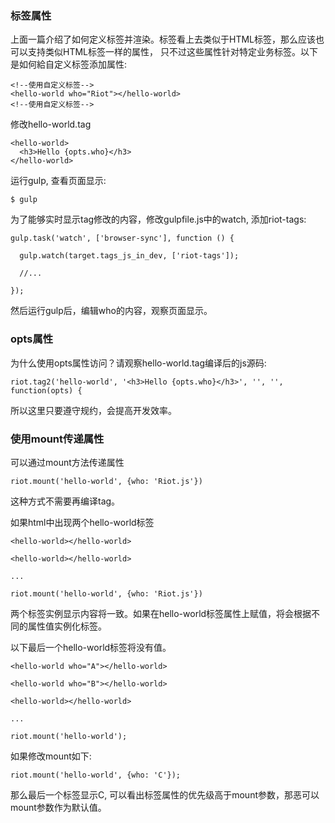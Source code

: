 ### 标签属性

上面一篇介绍了如何定义标签并渲染。标签看上去类似于HTML标签，那么应该也可以支持类似HTML标签一样的属性，
只不过这些属性针对特定业务标签。以下是如何給自定义标签添加属性:

    <!--使用自定义标签-->
    <hello-world who="Riot"></hello-world>
    <!--使用自定义标签-->
    
修改hello-world.tag

    <hello-world>
      <h3>Hello {opts.who}</h3>
    </hello-world>
    
运行gulp, 查看页面显示:

    $ gulp
    
为了能够实时显示tag修改的内容，修改gulpfile.js中的watch, 添加riot-tags:

    gulp.task('watch', ['browser-sync'], function () {
  
      gulp.watch(target.tags_js_in_dev, ['riot-tags']);
      
      //...
      
    });
    
然后运行gulp后，编辑who的内容，观察页面显示。

### opts属性

为什么使用opts属性访问？请观察hello-world.tag编译后的js源码:

    riot.tag2('hello-world', '<h3>Hello {opts.who}</h3>', '', '', function(opts) {
      
所以这里只要遵守规约，会提高开发效率。


### 使用mount传递属性

可以通过mount方法传递属性

    riot.mount('hello-world', {who: 'Riot.js'})
    
这种方式不需要再编译tag。

如果html中出现两个hello-world标签

    <hello-world></hello-world>
    
    <hello-world></hello-world>
    
    ...
    
    riot.mount('hello-world', {who: 'Riot.js'})
    
两个标签实例显示内容将一致。如果在hello-world标签属性上赋值，将会根据不同的属性值实例化标签。

以下最后一个hello-world标签将没有值。

    <hello-world who="A"></hello-world>
    
    <hello-world who="B"></hello-world>
    
    <hello-world></hello-world>
    
    ...
    
    riot.mount('hello-world');
    
如果修改mount如下:

    riot.mount('hello-world', {who: 'C'});
    
那么最后一个标签显示C, 可以看出标签属性的优先级高于mount参数，那恶可以mount参数作为默认值。